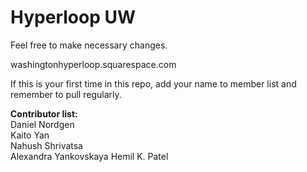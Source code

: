 # Hyperloop UW

Feel free to make necessary changes.  

washingtonhyperloop.squarespace.com

If this is your first time in this repo, add your name to member list and remember to pull regularly.

**Contributor list:**   
Daniel Nordgen  
Kaito Yan  
Nahush Shrivatsa  
Alexandra Yankovskaya
Hemil K. Patel
